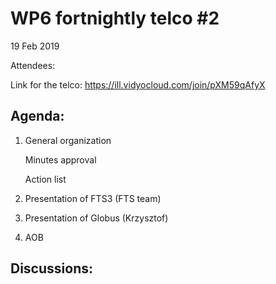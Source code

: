 #  WP6 fortnightly telco #2

19 Feb 2019

Attendees:

Link for the telco: https://ill.vidyocloud.com/join/pXM59qAfyX

## Agenda:

1. General organization

    Minutes approval

    Action list

2. Presentation of FTS3 (FTS team)

3. Presentation of Globus (Krzysztof)

4. AOB

## Discussions:
